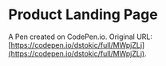 # Product Landing Page

A Pen created on CodePen.io. Original URL: [https://codepen.io/dstokic/full/MWpjZLj](https://codepen.io/dstokic/full/MWpjZLj).


